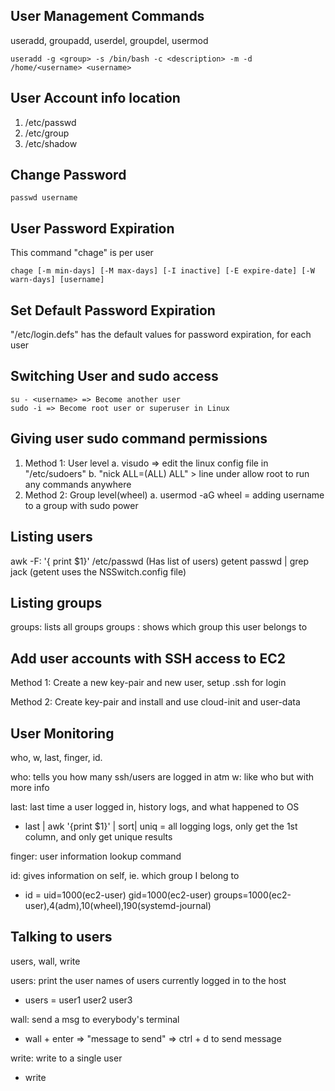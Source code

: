 ## User Management Commands
useradd, groupadd, userdel, groupdel, usermod
```
useradd -g <group> -s /bin/bash -c <description> -m -d /home/<username> <username>

```
## User Account info location
1. /etc/passwd
2. /etc/group
3. /etc/shadow

## Change Password
```
passwd username
```
## User Password Expiration
This command "chage" is per user
```
chage [-m min-days] [-M max-days] [-I inactive] [-E expire-date] [-W warn-days] [username]   
```
## Set Default Password Expiration
"/etc/login.defs" has the default values for password expiration, for each user

## Switching User and sudo access
```
su - <username> => Become another user 
sudo -i => Become root user or superuser in Linux
```
## Giving user sudo command permissions
1. Method 1: User level
   a. visudo => edit the linux config file in "/etc/sudoers"
   b. "nick ALL=(ALL) ALL" > line under allow root to run any commands anywhere
2. Method 2: Group level(wheel)
   a. usermod -aG wheel <username> = adding username to a group with sudo power 

## Listing users
awk -F: '{ print $1}' /etc/passwd (Has list of users)
getent passwd | grep jack (getent uses the NSSwitch.config file)

## Listing groups
groups: lists all groups
groups <username>: shows which group this user belongs to

## Add user accounts with SSH access to EC2
<!-- https://aws.amazon.com/premiumsupport/knowledge-center/new-user-accounts-linux-instance/ -->
Method 1: Create a new key-pair and new user, setup .ssh for login
<!-- https://aws.amazon.com/premiumsupport/knowledge-center/ec2-user-account-cloud-init-user-data/ -->
Method 2: Create key-pair and install and use cloud-init and user-data

## User Monitoring
who, w, last, finger, id.

who: tells you how many ssh/users are logged in atm
w: like who but with more info

last: last time a user logged in, history logs, and what happened to OS
- last | awk '{print $1}' | sort| uniq = all logging logs, only get the 1st column, and only get unique results

finger: user information lookup command

id: gives information on self, ie. which group I belong to 
- id <username> = uid=1000(ec2-user) gid=1000(ec2-user) groups=1000(ec2-user),4(adm),10(wheel),190(systemd-journal)

## Talking to users
users, wall, write

users: print the user names of users currently logged in to the host
- users = user1 user2 user3

wall: send a msg to everybody's terminal
- wall + enter => "message to send" => ctrl + d to send message

write: write to a single user
- write <username>

